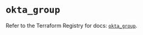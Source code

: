 # `okta_group`

Refer to the Terraform Registry for docs: [`okta_group`](https://registry.terraform.io/providers/okta/okta/4.11.1/docs/resources/group).
